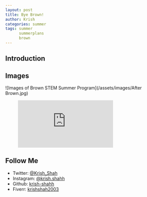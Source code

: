 ```yaml
---
layout: post
title: Bye Brown!
author: Krish
categories: summer
tags: summer
      summerplans
      brown
---
```

## Introduction

## Images
![Images of Brown STEM Summer Program](/assets/images/After Brown.jpg)

<figure class="video_container">
  <iframe src="https://www.youtube.com/embed/F1Dr385T6uI" frameborder="0" allowfullscreen="true"> </iframe>
</figure>

## Follow Me
* Twitter: [@Krish_Shah](https://twitter.com/Krish_Shahh)
* Instagram: [@krish.shahh](https://www.instagram.com/krish.shahh/)
* Github: [krish-shahh](https://github.com/krish-shahh)
* Fiverr: [krishshah2003](https://www.fiverr.com/krishshah2003)
